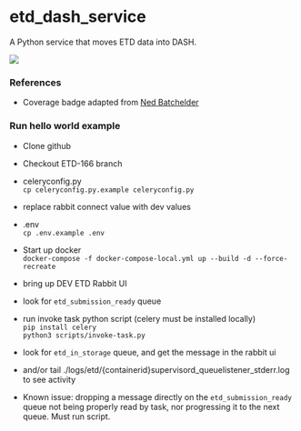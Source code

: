 # etd_dash_service
A Python service that moves ETD data into DASH.

<img src="https://img.shields.io/endpoint?url=https://gist.githubusercontent.com/ives1227/3793013399189da4ff780f263984506c/raw/covbadge.json">

### References

- Coverage badge adapted from [Ned Batchelder](https://nedbatchelder.com/blog/202209/making_a_coverage_badge.html)


### Run hello world example

- Clone github 
- Checkout ETD-166 branch
- celeryconfig.py  
`cp celeryconfig.py.example celeryconfig.py`
- replace rabbit connect value with dev values
- .env  
`cp .env.example .env`
- Start up docker  
`docker-compose -f docker-compose-local.yml up --build -d --force-recreate`

- bring up DEV ETD Rabbit UI
- look for `etd_submission_ready` queue

- run invoke task python script  (celery must be installed locally)  
`pip install celery`  
`python3 scripts/invoke-task.py`

- look for `etd_in_storage` queue, and get the message in the rabbit ui
- and/or tail ./logs/etd/{containerid}supervisord_queuelistener_stderr.log to see activity

- Known issue: dropping a message directly on the `etd_submission_ready` queue not being properly read by task, nor progressing it to the next queue. Must run script.



